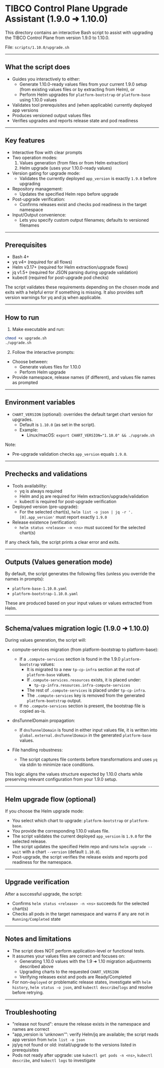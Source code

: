 # TIBCO Control Plane Upgrade Assistant (1.9.0 ➜ 1.10.0)

This directory contains an interactive Bash script to assist with upgrading the TIBCO Control Plane from version 1.9.0 to 1.10.0.

File: `scripts/1.10.0/upgrade.sh`

---

## What the script does

- Guides you interactively to either:
  - Generate 1.10.0-ready values files from your current 1.9.0 setup (from existing values files or by extracting from Helm), or
  - Perform Helm upgrades for `platform-bootstrap` or `platform-base` using 1.10.0 values
- Validates tool prerequisites and (when applicable) currently deployed app versions
- Produces versioned output values files
- Verifies upgrades and reports release state and pod readiness

---

## Key features

- Interactive flow with clear prompts
- Two operation modes:
  1) Values generation (from files or from Helm extraction)
  2) Helm upgrade (uses your 1.10.0-ready values)
- Version gating for upgrade mode:
  - Validates the currently deployed `app_version` is exactly `1.9.0` before upgrading
- Repository management:
  - Updates the specified Helm repo before upgrade
- Post-upgrade verification:
  - Confirms releases exist and checks pod readiness in the target namespace
- Input/Output convenience:
  - Lets you specify custom output filenames; defaults to versioned filenames

---

## Prerequisites

- Bash 4+
- yq v4+ (required for all flows)
- Helm v3.17+ (required for Helm extraction/upgrade flows)
- jq v1.5+ (required for JSON parsing during upgrade validation)
- kubectl (required for post-upgrade pod checks)

The script validates these requirements depending on the chosen mode and exits with a helpful error if something is missing. It also provides soft version warnings for yq and jq when applicable.

---

## How to run

1) Make executable and run:

```bash
chmod +x upgrade.sh
./upgrade.sh
```

2) Follow the interactive prompts:
- Choose between:
  - Generate values files for 1.10.0
  - Perform Helm upgrade
- Provide namespace, release names (if different), and values file names as prompted

---

## Environment variables

- `CHART_VERSION` (optional): overrides the default target chart version for upgrades.
  - Default is `1.10.0` (as set in the script).
  - Example:
    - Linux/macOS: `export CHART_VERSION="1.10.0" && ./upgrade.sh`

Note:
- Pre-upgrade validation checks `app_version` equals `1.9.0`.

---

## Prechecks and validations

- Tools availability:
  - yq is always required
  - Helm and jq are required for Helm extraction/upgrade/validation
  - kubectl is required for post-upgrade verification
- Deployed version (pre-upgrade):
  - For the selected chart(s), `helm list -o json | jq -r '.[0].app_version'` must report exactly `1.9.0`
- Release existence (verification):
  - `helm status <release> -n <ns>` must succeed for the selected chart(s)

If any check fails, the script prints a clear error and exits.

---

## Outputs (Values generation mode)

By default, the script generates the following files (unless you override the names in prompts):

- `platform-base-1.10.0.yaml`
- `platform-bootstrap-1.10.0.yaml`

These are produced based on your input values or values extracted from Helm.

---

## Schema/values migration logic (1.9.0 ➜ 1.10.0)

During values generation, the script will:

- compute-services migration (from platform-bootstrap to platform-base):
  - If a `.compute-services` section is found in the 1.9.0 `platform-bootstrap` values:
    - It is migrated to a new `tp-cp-infra` section at the root of `platform-base` values.
    - If `.compute-services.resources` exists, it is placed under:
      - `tp-cp-infra.resources.infra-compute-services`
    - The rest of `.compute-services` is placed under `tp-cp-infra`.
    - The `.compute-services` key is removed from the generated `platform-bootstrap` output.
  - If no `.compute-services` section is present, the bootstrap file is copied as-is.

- dnsTunnelDomain propagation:
  - If `dnsTunnelDomain` is found in either input values file, it is written into
    `global.external.dnsTunnelDomain` in the generated `platform-base` values.

- File handling robustness:
  - The script captures file contents before transformations and uses `yq` via stdin
    to minimize race conditions.

This logic aligns the values structure expected by 1.10.0 charts while preserving relevant configuration from your 1.9.0 setup.

---

## Helm upgrade flow (optional)

If you choose the Helm upgrade mode:

- You select which chart to upgrade: `platform-bootstrap` or `platform-base`.
- You provide the corresponding 1.10.0 values file.
- The script validates the current deployed `app_version` is `1.9.0` for the selected release.
- The script updates the specified Helm repo and runs `helm upgrade --wait` with a chart `--version` (default `1.10.0`).
- Post-upgrade, the script verifies the release exists and reports pod readiness for the namespace.

---

## Upgrade verification

After a successful upgrade, the script:

- Confirms `helm status <release> -n <ns>` succeeds for the selected chart(s)
- Checks all pods in the target namespace and warns if any are not in `Running/Completed` state

---

## Notes and limitations

- The script does NOT perform application-level or functional tests.
- It assumes your values files are correct and focuses on:
  - Generating 1.10.0 values with the 1.9 ➜ 1.10 migration adjustments described above
  - Upgrading charts to the requested `CHART_VERSION`
  - Verifying releases exist and pods are Ready/Completed
- For non-`deployed` or problematic release states, investigate with `helm history`, `helm status -o json`, and `kubectl describe`/`logs` and resolve before retrying.

---

## Troubleshooting

- "release not found": ensure the release exists in the namespace and names are correct
- "app_version is 'unknown'": verify Helm/jq are available; the script reads app version from `helm list -o json`
- jq/yq not found or old: install/upgrade to the versions listed in prerequisites
- Pods not ready after upgrade: use `kubectl get pods -n <ns>`, `kubectl describe`, and `kubectl logs` to investigate
